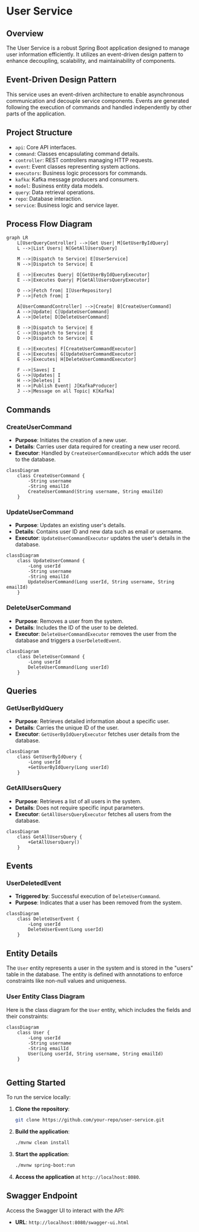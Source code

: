 
# User Service

## Overview

The User Service is a robust Spring Boot application designed to manage user information efficiently. It utilizes an event-driven design pattern to enhance decoupling, scalability, and maintainability of components.

## Event-Driven Design Pattern

This service uses an event-driven architecture to enable asynchronous communication and decouple service components. Events are generated following the execution of commands and handled independently by other parts of the application.

## Project Structure

- `api`: Core API interfaces.
- `command`: Classes encapsulating command details.
- `controller`: REST controllers managing HTTP requests.
- `event`: Event classes representing system actions.
- `executors`: Business logic processors for commands.
- `kafka`: Kafka message producers and consumers.
- `model`: Business entity data models.
- `query`: Data retrieval operations.
- `repo`: Database interaction.
- `service`: Business logic and service layer.

## Process Flow Diagram

```mermaid
graph LR
    L[UserQueryController] -->|Get User| M[GetUserByIdQuery]
    L -->|List Users| N[GetAllUsersQuery]
    
    M -->|Dispatch to Service| E[UserService]
    N -->|Dispatch to Service| E
    
    E -->|Executes Query| O[GetUserByIdQueryExecutor]
    E -->|Executes Query| P[GetAllUsersQueryExecutor]
    
    O -->|Fetch from| I[UserRepository]
    P -->|Fetch from| I
    
    A[UserCommandController] -->|Create| B[CreateUserCommand]
    A -->|Update| C[UpdateUserCommand]
    A -->|Delete| D[DeleteUserCommand]
    
    B -->|Dispatch to Service| E
    C -->|Dispatch to Service| E
    D -->|Dispatch to Service| E
    
    E -->|Executes| F[CreateUserCommandExecutor]
    E -->|Executes| G[UpdateUserCommandExecutor]
    E -->|Executes| H[DeleteUserCommandExecutor]
    
    F -->|Saves| I
    G -->|Updates| I
    H -->|Deletes| I
    H -->|Publish Event| J[KafkaProducer]
    J -->|Message on all Topic| K[Kafka]
```

## Commands

### CreateUserCommand

- **Purpose**: Initiates the creation of a new user.
- **Details**: Carries user data required for creating a new user record.
- **Executor**: Handled by `CreateUserCommandExecutor` which adds the user to the database.

```mermaid
classDiagram
    class CreateUserCommand {
        -String username
        -String emailId
        CreateUserCommand(String username, String emailId)
    }

```

### UpdateUserCommand

- **Purpose**: Updates an existing user's details.
- **Details**: Contains user ID and new data such as email or username.
- **Executor**: `UpdateUserCommandExecutor` updates the user's details in the database.

```mermaid
classDiagram
    class UpdateUserCommand {
        -Long userId
        -String username
        -String emailId
        UpdateUserCommand(Long userId, String username, String emailId)
    }

```

### DeleteUserCommand

- **Purpose**: Removes a user from the system.
- **Details**: Includes the ID of the user to be deleted.
- **Executor**: `DeleteUserCommandExecutor` removes the user from the database and triggers a `UserDeletedEvent`.

```mermaid
classDiagram
    class DeleteUserCommand {
        -Long userId
        DeleteUserCommand(Long userId)
    }

```

## Queries

### GetUserByIdQuery

- **Purpose**: Retrieves detailed information about a specific user.
- **Details**: Carries the unique ID of the user.
- **Executor**: `GetUserByIdQueryExecutor` fetches user details from the database.

```mermaid
classDiagram
    class GetUserByIdQuery {
        -Long userId
        +GetUserByIdQuery(Long userId)
    }
```

### GetAllUsersQuery

- **Purpose**: Retrieves a list of all users in the system.
- **Details**: Does not require specific input parameters.
- **Executor**: `GetAllUsersQueryExecutor` fetches all users from the database.

```mermaid
classDiagram
    class GetAllUsersQuery {
        +GetAllUsersQuery()
    }

```

## Events

### UserDeletedEvent

- **Triggered by**: Successful execution of `DeleteUserCommand`.
- **Purpose**: Indicates that a user has been removed from the system.

```mermaid
classDiagram
    class DeleteUserEvent {
        -Long userId
        DeleteUserEvent(Long userId)
    }

```
## Entity Details

The `User` entity represents a user in the system and is stored in the "users" table in the database. The entity is defined with annotations to enforce constraints like non-null values and uniqueness.

### User Entity Class Diagram

Here is the class diagram for the `User` entity, which includes the fields and their constraints:

```mermaid
classDiagram
    class User {
        -Long userId
        -String username
        -String emailId
        User(Long userId, String username, String emailId)
    }


```

## Getting Started

To run the service locally:

1. **Clone the repository**:
   ```bash
   git clone https://github.com/your-repo/user-service.git
   ```

2. **Build the application**:
   ```bash
   ./mvnw clean install
   ```

3. **Start the application**:
   ```bash
   ./mvnw spring-boot:run
   ```

4. **Access the application** at `http://localhost:8080`.

## Swagger Endpoint

Access the Swagger UI to interact with the API:

- **URL**: `http://localhost:8080/swagger-ui.html`


